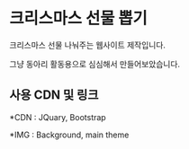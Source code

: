 # 크리스마스 선물 뽑기
크리스마스 선물 나눠주는 웹사이트 제작입니다.

그냥 동아리 활동용으로 심심해서 만들어보았습니다.

## 사용 CDN 및 링크
*CDN : JQuary, Bootstrap


*IMG : Background, main theme 
